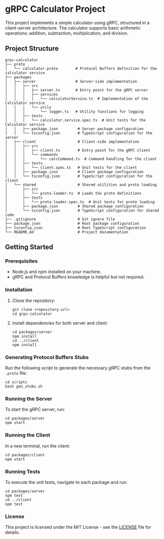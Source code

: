 # gRPC Calculator Project

This project implements a simple calculator using gRPC, structured in a client-server architecture. The calculator supports basic arithmetic operations: addition, subtraction, multiplication, and division.

## Project Structure

```
grpc-calculator
├── proto
│   └── calculator.proto        # Protocol Buffers definition for the calculator service
├── packages
│   ├── server                  # Server-side implementation
│   │   ├── src
│   │   │   ├── server.ts       # Entry point for the gRPC server
│   │   │   ├── services
│   │   │   │   └── calculatorService.ts  # Implementation of the Calculator service
│   │   │   └── utils
│   │   │       └── logger.ts   # Utility functions for logging
│   │   ├── tests
│   │   │   └── calculator.service.spec.ts  # Unit tests for the Calculator service
│   │   ├── package.json         # Server package configuration
│   │   └── tsconfig.json        # TypeScript configuration for the server
│   ├── client                   # Client-side implementation
│   │   ├── src
│   │   │   ├── client.ts        # Entry point for the gRPC client
│   │   │   └── commands
│   │   │       └── calcCommand.ts  # Command handling for the client
│   │   ├── tests
│   │   │   └── client.spec.ts   # Unit tests for the client
│   │   ├── package.json         # Client package configuration
│   │   └── tsconfig.json        # TypeScript configuration for the client
│   └── shared                   # Shared utilities and proto loading
│       ├── src
│       │   └── proto-loader.ts  # Loads the proto definitions
│       ├── tests
│       │   └── proto-loader.spec.ts  # Unit tests for proto loading
│       ├── package.json         # Shared package configuration
│       └── tsconfig.json        # TypeScript configuration for shared code
├── .gitignore                   # Git ignore file
├── package.json                 # Root package configuration
├── tsconfig.json                # Root TypeScript configuration
└── README.md                    # Project documentation
```

## Getting Started

### Prerequisites

- Node.js and npm installed on your machine.
- gRPC and Protocol Buffers knowledge is helpful but not required.

### Installation

1. Clone the repository:
   ```
   git clone <repository-url>
   cd grpc-calculator
   ```

2. Install dependencies for both server and client:
   ```
   cd packages/server
   npm install
   cd ../client
   npm install
   ```

### Generating Protocol Buffers Stubs

Run the following script to generate the necessary gRPC stubs from the `.proto` file:
```
cd scripts
bash gen_stubs.sh
```

### Running the Server

To start the gRPC server, run:
```
cd packages/server
npm start
```

### Running the Client

In a new terminal, run the client:
```
cd packages/client
npm start
```

### Running Tests

To execute the unit tests, navigate to each package and run:
```
cd packages/server
npm test
cd ../client
npm test
```

### License

This project is licensed under the MIT License - see the [LICENSE](LICENSE) file for details.